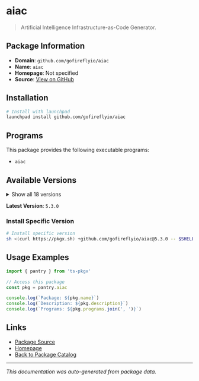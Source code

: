 # aiac

> Artificial Intelligence Infrastructure-as-Code Generator.

## Package Information

- **Domain**: `github.com/gofireflyio/aiac`
- **Name**: `aiac`
- **Homepage**: Not specified
- **Source**: [View on GitHub](https://github.com/pkgxdev/pantry/tree/main/projects/github.com/gofireflyio/aiac/package.yml)

## Installation

```bash
# Install with launchpad
launchpad install github.com/gofireflyio/aiac
```

## Programs

This package provides the following executable programs:

- `aiac`

## Available Versions

<details>
<summary>Show all 18 versions</summary>

- `5.3.0`, `5.2.1`, `5.2.0`, `5.1.1`, `5.1.0`
- `5.0.1`, `5.0.0`, `4.3.0`, `4.2.0`, `4.1.0`
- `4.0.0`, `2.5.0`, `2.4.0`, `2.3.0`, `2.2.0`
- `2.1.0`, `2.0.0`, `1.0.0`

</details>

**Latest Version**: `5.3.0`

### Install Specific Version

```bash
# Install specific version
sh <(curl https://pkgx.sh) +github.com/gofireflyio/aiac@5.3.0 -- $SHELL -i
```

## Usage Examples

```typescript
import { pantry } from 'ts-pkgx'

// Access this package
const pkg = pantry.aiac

console.log(`Package: ${pkg.name}`)
console.log(`Description: ${pkg.description}`)
console.log(`Programs: ${pkg.programs.join(', ')}`)
```

## Links

- [Package Source](https://github.com/pkgxdev/pantry/tree/main/projects/github.com/gofireflyio/aiac/package.yml)
- [Homepage](#)
- [Back to Package Catalog](../../../package-catalog.md)

---

*This documentation was auto-generated from package data.*
